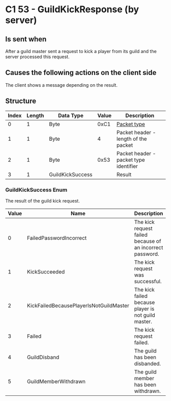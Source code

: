 # C1 53 - GuildKickResponse (by server)

## Is sent when

After a guild master sent a request to kick a player from its guild and the server processed this request.

## Causes the following actions on the client side

The client shows a message depending on the result.

## Structure

| Index | Length | Data Type | Value | Description |
|-------|--------|-----------|-------|-------------|
| 0 | 1 |   Byte   | 0xC1  | [Packet type](PacketTypes.md) |
| 1 | 1 |    Byte   |   4   | Packet header - length of the packet |
| 2 | 1 |    Byte   | 0x53  | Packet header - packet type identifier |
| 3 | 1 | GuildKickSuccess |  | Result |

### GuildKickSuccess Enum

The result of the guild kick request.

| Value | Name | Description |
|-------|------|-------------|
| 0 | FailedPasswordIncorrect | The kick request failed because of an incorrect password. |
| 1 | KickSucceeded | The kick request was successful. |
| 2 | KickFailedBecausePlayerIsNotGuildMaster | The kick failed because player is not guild master. |
| 3 | Failed | The kick request failed. |
| 4 | GuildDisband | The guild has been disbanded. |
| 5 | GuildMemberWithdrawn | The guild member has been withdrawn. |